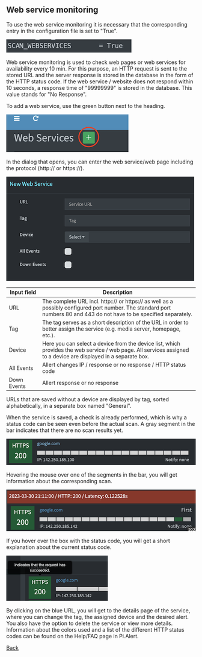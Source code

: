 ## Web service monitoring

To use the web service monitoring it is necessary that the corresponding entry in the configuration file is set to "True".

![Enable WSM][enable_wsm]

Web service monitoring is used to check web pages or web services for availability every 10 min. For this purpose, an HTTP request is sent to the stored URL and the server response is stored in the database in the form of the 
HTTP status code. If the web service / website does not respond within 10 seconds, a response time of "99999999" is stored in the database. This value stands for "No Response".

To add a web service, use the green button next to the heading.

![WSM add URL][wsm_addURL_1]

In the dialog that opens, you can enter the web service/web page including the protocol (http:// or https://).

![WSM add URL Details][wsm_addURL_2]

| Input&nbsp;field | Description |
|-------------|-------------|
| URL         | The complete URL incl. http::// or https:// as well as a possibly configured port number. The standard port numbers 80 and 443 do not have to be specified separately. |
| Tag         | The tag serves as a short description of the URL in order to better assign the service (e.g. media server, homepage, etc.). |
| Device      | Here you can select a device from the device list, which provides the web service / web page. All services assigned to a device are displayed in a separate box. |
| All Events  | Allert changes IP / response or no response / HTTP status code |
| Down Events | Allert response or no response |

URLs that are saved without a device are displayed by tag, sorted alphabetically, in a separate box named "General".

When the service is saved, a check is already performed, which is why a status code can be seen even before the actual scan. A gray segment in the bar indicates that there are no scan results yet.

![WSM new URL][wsm_newURL_1]

Hovering the mouse over one of the segments in the bar, you will get information about the corresponding scan.

![WSM new URL Scans][wsm_newURL_2]

If you hover over the box with the status code, you will get a short explanation about the current status code.

![WSM statuscode][wsm_statuscode]

By clicking on the blue URL, you will get to the details page of the service, where you can change the tag, the assigned device and the desired alert. You also have the option to delete the service or view more details. Information about the colors used and a list of the different HTTP status codes can be found on the Help/FAQ page in Pi.Alert.

[Back](https://github.com/leiweibau/Pi.Alert#front)


[enable_wsm]:         ./img/wsm_enable.png             "Enable WSM"
[wsm_addURL_1]:       ./img/wsm_addURL_1.png   		   "WSM add URL"
[wsm_addURL_2]:       ./img/wsm_addURL_2.png   		   "WSM add URL Details"
[wsm_newURL_1]:       ./img/wsm_newURL_1.png   		   "WSM new URL"
[wsm_newURL_2]:       ./img/wsm_newURL_2.png   		   "WSM new URL Scans"
[wsm_statuscode]:     ./img/wsm_statuscode.png   	   "WSM statuscode"